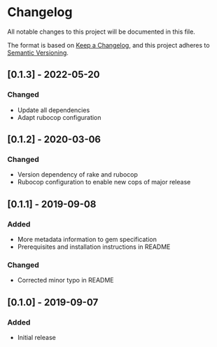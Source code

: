 # Changelog

All notable changes to this project will be documented in this file.

The format is based on [Keep a Changelog](https://keepachangelog.com/en/1.0.0/),
and this project adheres to [Semantic Versioning](https://semver.org/spec/v2.0.0.html).

## [0.1.3] - 2022-05-20

### Changed

- Update all dependencies
- Adapt rubocop configuration

## [0.1.2] - 2020-03-06

### Changed

- Version dependency of rake and rubocop
- Rubocop configuration to enable new cops of major release

## [0.1.1] - 2019-09-08

### Added

- More metadata information to gem specification
- Prerequisites and installation instructions in README

### Changed

- Corrected minor typo in README

## [0.1.0] - 2019-09-07

### Added

- Initial release
